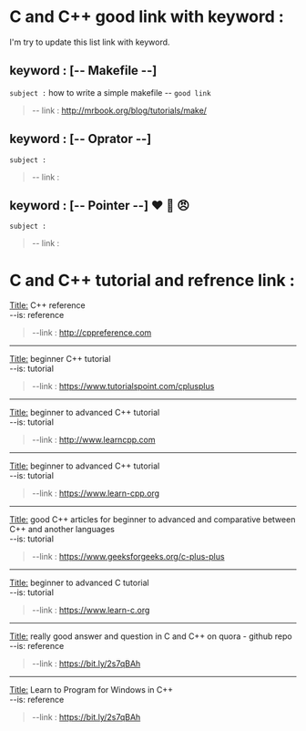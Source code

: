 # C and C++ good link with keyword :
I'm try to update this list link with keyword.

 

 ## keyword : [-- Makefile --] 
`subject :` how to write a simple makefile  -- `good link`   
>-- link :  http://mrbook.org/blog/tutorials/make/



## keyword : [-- Oprator --] 
`subject :`  
>-- link : 


## keyword : [-- Pointer --] :heart: :muscle: :angry:
`subject :`  
>-- link : 




#
# C and C++ tutorial and refrence link :

<Title:> C++ reference  
--is: reference   
>--link : http://cppreference.com

<hr>

<Title:> beginner C++ tutorial  
--is: tutorial  
>--link : https://www.tutorialspoint.com/cplusplus

<hr>

<Title:> beginner to advanced C++ tutorial   
--is: tutorial  
>--link : http://www.learncpp.com

<hr>

<Title:> beginner to advanced C++ tutorial  
--is: tutorial  
>--link : https://www.learn-cpp.org

<hr>

<Title:> good C++ articles for beginner to advanced and comparative between C++ and another languages  
--is: tutorial  
>--link : https://www.geeksforgeeks.org/c-plus-plus  


<hr>

<Title:> beginner to advanced C tutorial  
--is: tutorial  
>--link : https://www.learn-c.org  


<hr>

<Title:> really good answer and question in C and C++ on quora - github repo  
--is: reference  
>--link : https://bit.ly/2s7qBAh  


<hr>

<Title:> Learn to Program for Windows in C++  
--is: reference  
>--link : https://bit.ly/2s7qBAh  


